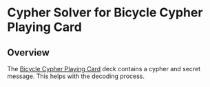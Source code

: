 # Cypher Solver for Bicycle Cypher Playing Card

## Overview

The [Bicycle Cypher Playing Card](https://bicyclecards.com/shop/bicycle-cypher-playing-cards-10033118) deck contains a cypher and secret message. This helps with the decoding process.

